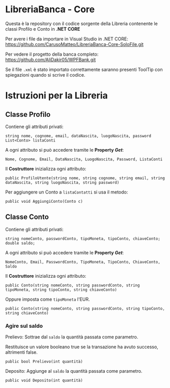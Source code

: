 # LibreriaBanca - Core

Questa è la repository con il codice sorgente della Libreria contenente le classi Profilo e Conto in **.NET CORE**

Per avere i file da importare in Visual Studio in .NET CORE: https://github.com/CarusoMatteo/LibreriaBanca-Core-SoloFile.git

Per vedere il progetto della banca completo: https://github.com/AliDakir05/WPFBank.git

Se il file `.xml` è stato importato correttamente saranno presenti ToolTip con spiegazioni quando si scrive il codice.

# Istruzioni per la Libreria

## Classe Profilo

Contiene gli attributi privati:

    string nome, cognome, email, dataNascita, luogoNascita, password        
    List<Conto> listaConti

A ogni attributo si può accedere tramite le **Property *Get***:

    Nome, Cognome, Email, DataNascita, LuogoNascita, Password, ListaConti

Il **Costruttore** inizializza ogni attributo:

    public ProfiloUtente(string nome, string cognome, string email, string dataNascita, string luogoNascita, string password)
    
Per aggiungere un Conto a `listaContatti` si usa il metodo:

    public void AggiungiConto(Conto c)

## Classe Conto

Contiene gli attributi privati:

    string nomeConto, passwordConto, tipoMoneta, tipoConto, chiaveConto;
    double saldo;

A ogni attributo si può accedere tramite le **Property *Get***:

    NomeConto, Email, PasswordConto, TipoMoneta, TipoConto, ChiaveConto, Saldo

Il **Costruttore** inizializza ogni attributo:

    public Conto(string nomeConto, string passwordConto, string tipoMoneta, string tipoConto, string chiaveConto)
    
Oppure imposta come `tipoMoneta` l'EUR.

    public Conto(string nomeConto, string passwordConto, string tipoConto, string chiaveConto)
    
### Agire sul saldo

Prelievo: Sottrae dal `saldo` la quantità passata come parametro.

Restituisce un valore booleano true se la transazione ha avuto successo, altrimenti false.

    public bool Prelievo(int quantità)

Deposito: Aggiunge al `saldo` la quantità passata come parametro.

    public void Deposito(int quantità)

